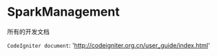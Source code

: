 # SparkManagement
所有的开发文档

`CodeIgniter document`: 'http://codeigniter.org.cn/user_guide/index.html'
